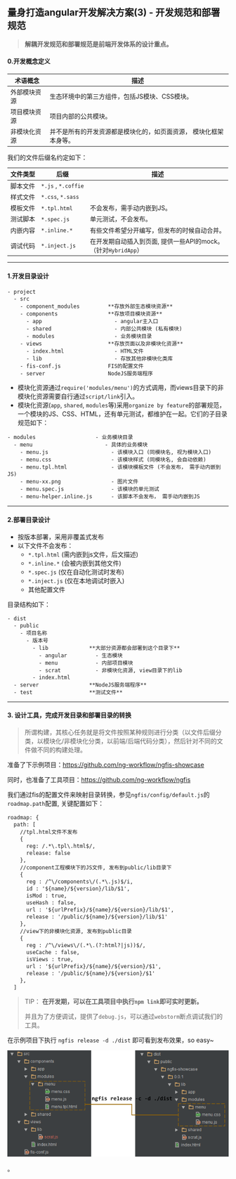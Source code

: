 ## 量身打造angular开发解决方案(3) - 开发规范和部署规范

> **解耦开发规范和部署规范是前端开发体系的设计重点。**


#### 0.开发概念定义

术语概念 | 描述
------------ | -------------
外部模块资源 | 生态环境中的第三方组件，包括JS模块、CSS模块。
项目模块资源 | 项目内部的公共模块。
非模块化资源 | 并不是所有的开发资源都是模块化的，如页面资源， 模块化框架本身等。

我们的文件后缀名约定如下：

文件类型 | 后缀 | 描述
------------ | ------------- | -------------
脚本文件 | `*.js` , `*.coffie` |
样式文件 |  `*.css`, `*.sass` |
模板文件 |  `*.tpl.html` | 不会发布，需手动内嵌到JS。
测试脚本 |  `*.spec.js` | 单元测试，不会发布。
内嵌内容 |   `*.inline.*` | 有些文件希望分开编写，但发布的时候自动合并。
调试代码 |  `*.inject.js` | 在开发期自动插入到页面, 提供一些API的mock。<br/>（针对`HybridApp`）

---

#### 1.开发目录设计
```
- project
  - src
    - component_modules         **存放外部生态模块资源**
    - components                **存放项目模块资源**
      - app                       - angular主入口
      - shared                    - 内部公共模块 (私有模块)
      - modules                   - 业务模块目录
    - views                     **存放页面以及非模块化资源**
      - index.html                - HTML文件
      - lib                       - 存放其他非模块化类库
    - fis-conf.js               FIS的配置文件
    - server                    NodeJS服务端程序
```
- 模块化资源通过`require('modules/menu')`的方式调用，而views目录下的非模块化资源需要自行通过`script/link`引入。
- 模块化资源(`app`, `shared`, `modules`等)采用`organize by feature`的部署规范，
一个模块的JS、CSS、HTML，还有单元测试，都维护在一起。它们的子目录规范如下：

```
- modules                   - 业务模块目录
  - menu                       - 具体的业务模块
    - menu.js                    - 该模块入口 (同模块名, 视为模块入口)
    - menu.css                   - 该模块样式 (同模块名, 会自动依赖)
    - menu.tpl.html              - 该模块模板文件 (不会发布， 需手动内嵌到JS)
    - menu-xx.png                - 图片文件
    - menu.spec.js               - 该模块的单元测试
    - menu-helper.inline.js      - 该脚本不会发布， 需手动内嵌到JS
```

---

#### 2.部署目录设计


- 按版本部署，采用非覆盖式发布
- 以下文件不会发布：
  - `*.tpl.html`  (需内嵌到js文件，后文描述)
  - `*.inline.*`  (会被内嵌到其他文件)
  - `*.spec.js`   (仅在自动化测试时发布)
  - `*.inject.js` (仅在本地调试时嵌入)
  - 其他配置文件

目录结构如下：
```
- dist
  - public
    - 项目名称
      - 版本号
        - lib             **大部分资源都会部署到这个目录下**
          - angular         - 生态模块
          - menu            - 内部项目模块
          - scrat           - 非模块化资源, view目录下的lib
        - index.html
  - server                **NodeJS服务端程序**
  - test                  **测试文件**
```

---

#### 3. 设计工具，完成开发目录和部署目录的转换

> 所谓构建，其核心任务就是将文件按照某种规则进行分类（以文件后缀分类，以模块化/非模块化分类，以前端/后端代码分类），然后针对不同的文件做不同的构建处理。

准备了下示例项目：https://github.com/ng-workflow/ngfis-showcase

同时，也准备了工具项目：https://github.com/ng-workflow/ngfis

我们通过fis的配置文件来映射目录转换，参见`ngfis/config/default.js`的`roadmap.path`配置, 关键配置如下：
```
roadmap: {
  path: [
    //tpl.html文件不发布
    {
      reg: /.*\.tpl\.html$/,
      release: false
    },
    //component工程模块下的JS文件, 发布到public/lib目录下
    {
      reg : /^\/components\/(.*\.js)$/i,
      id : '${name}/${version}/lib/$1',
      isMod : true,
      useHash : false,
      url : '${urlPrefix}/${name}/${version}/lib/$1',
      release : '/public/${name}/${version}/lib/$1'
    },
    //view下的非模块化资源, 发布到public目录
    {
      reg : /^\/views\/(.*\.(?:html?|js))$/,
      useCache : false,
      isViews : true,
      url : '${urlPrefix}/${name}/${version}/$1',
      release : '/public/${name}/${version}/$1'
    },
  ]
```


> TIP： **在开发期，可以在工具项目中执行`npm link`即可实时更新。**
>
> 并且为了方便调试，提供了`debug.js`，可以通过`webstorm`断点调试我们的工具。

在示例项目下执行 `ngfis release -d ./dist` 即可看到发布效果，so easy~

![angular-fis-release](../../assets/images/angular-fis-release.png)





。
